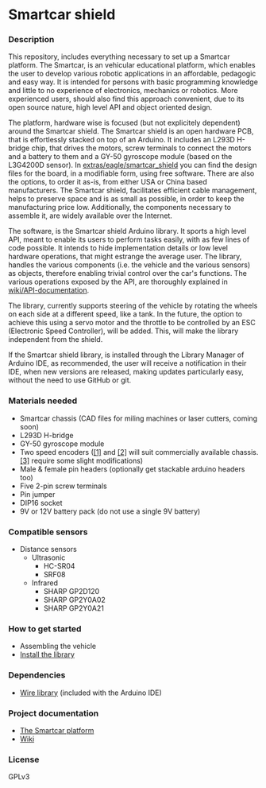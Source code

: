 # Smartcar shield

### Description
This repository, includes everything necessary to set up a Smartcar platform. The Smartcar, is an vehicular educational platform, which enables the user to develop various robotic applications in an affordable, pedagogic and easy way. It is intended for persons with basic programming knowledge and little to no experience of electronics, mechanics or robotics. More experienced users, should also find this approach convenient, due to its open source nature, high level API and object oriented design.

The platform, hardware wise is focused (but not explicitely dependent) around the Smartcar shield. The Smartcar shield is an open hardware PCB, that is effortlessly stacked on top of an Arduino. It includes an L293D H-bridge chip, that drives the motors, screw terminals to connect the motors and a battery to them and a GY-50 gyroscope module (based on the L3G4200D sensor). In [extras/eagle/smartcar_shield](/extras/eagle/smartcar_shield) you can find the design files for the board, in a modifiable form, using free software. There are also the options, to order it as-is, from either USA or China based manufacturers. The Smartcar shield, facilitates efficient cable management, helps to preserve space and is as small as possible, in order to keep the manufacturing price low. Additionally, the components necessary to assemble it, are widely available over the Internet.

The software, is the Smartcar shield Arduino library. It sports a high level API, meant to enable its users to perform tasks easily, with as few lines of code possible. It intends to hide implementation details or low level hardware operations, that might estrange the average user. The library, handles  the various components (i.e. the vehicle and the various sensors) as objects, therefore enabling trivial control over the car's functions. The various operations exposed by the API, are thoroughly explained in [wiki/API-documentation](../../wiki/API-documentation).

The library, currently supports steering of the vehicle by rotating the wheels on each side at a different speed, like a tank. In the future, the option to achieve this using a servo motor and the throttle to be controlled by an ESC (Electronic Speed Controller), will be added. This, will make the library independent from the shield.

If the Smartcar shield library, is installed through the Library Manager of Arduino IDE, as recommended, the user will receive a notification in their IDE, when new versions are released, making updates particularly easy, without the need to use GitHub or git.

### Materials needed
 * Smartcar chassis (CAD files for miling machines or laser cutters, coming soon)
 * L293D H-bridge
 * GY-50 gyroscope module
 * Two speed encoders ([[1]](http://www.aliexpress.com/item/5pcs-IR-Infrared-Slotted-Optical-Speed-Measuring-Sensor-Optocoupler-Module-For-Motor-Test-For-Arduino-PIC/32465670452.html) and [[2]](http://www.aliexpress.com/item/HC-020K-Double-Speed-Measuring-Sensor-Module-with-Photoelectric-Encoders-Kit-top/32453020060.html) will suit commercially available chassis. [[3]](http://www.aliexpress.com/item/Correlation-photoelectric-sensor-lot-Infrared-correlation-count-sensor-module/2038553959.html) require some slight modifications) 
 * Male & female pin headers (optionally get stackable arduino headers too)
 * Five 2-pin screw terminals
 * Pin jumper
 * DIP16 socket
 * 9V or 12V battery pack (do not use a single 9V battery)

### Compatible sensors
 * Distance sensors
    * Ultrasonic
      * HC-SR04
      * SRF08
    * Infrared
      * SHARP GP2D120
      * SHARP GP2Y0A02
      * SHARP GP2Y0A21

### How to get started
 * Assembling the vehicle
 * [Install the library](../../wiki/Start-up-guide#get-libraries)

### Dependencies
- [Wire library](http://arduino.cc/en/reference/Wire) (included with the Arduino IDE)

### Project documentation
* [The Smartcar platform](http://plat.is/smartcar)
* [Wiki](../../wiki)

### License
GPLv3
